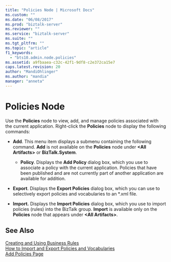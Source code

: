 ```yaml
---
title: "Policies Node | Microsoft Docs"
ms.custom: ""
ms.date: "06/08/2017"
ms.prod: "biztalk-server"
ms.reviewer: ""
ms.service: "biztalk-server"
ms.suite: ""
ms.tgt_pltfrm: ""
ms.topic: "article"
f1_keywords: 
  - "bts10.admin.node.policies"
ms.assetid: a9fbaaea-c32c-42f1-9df8-c2e372ca15e7
caps.latest.revision: 20
author: "MandiOhlinger"
ms.author: "mandia"
manager: "anneta"
---
```

# Policies Node
Use the **Policies** node to view, add, and manage policies associated with the current application. Right-click the **Policies** node to display the following commands:  
  
-   **Add**. This menu item displays a submenu containing the following command. **Add** is not available on the **Policies** node under **\<All Artifacts>** or **BizTalk.System**.  
  
    -   **Policy**. Displays the **Add Policy** dialog box, which you use to associate a policy with the current application. Policies that have been published and are not currently part of another application are available for addition.  
  
-   **Export**. Displays the **Export Policies** dialog box, which you can use to selectively export policies and vocabularies to an *.xml file.  
  
-   **Import.** Displays the **Import Policies** dialog box, which you use to import policies (rules) into the BizTalk group. **Import** is available only on the **Policies** node that appears under **\<All Artifacts>**.  
  
## See Also  
 [Creating and Using Business Rules](../core/creating-and-using-business-rules.md)   
 [How to Import and Export Policies and Vocabularies](../core/how-to-import-and-export-policies-and-vocabularies.md)   
 [Add Policies Page](../core/add-policies-page.md)